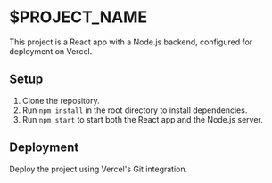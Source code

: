 # $PROJECT_NAME

This project is a React app with a Node.js backend, configured for deployment on Vercel.

## Setup

1. Clone the repository.
2. Run `npm install` in the root directory to install dependencies.
3. Run `npm start` to start both the React app and the Node.js server.

## Deployment

Deploy the project using Vercel's Git integration.
